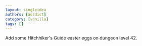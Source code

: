 ```yaml
---
layout: singleidea
authors: [aosdict]
category: [vanilla]
tags: []
---
```

Add some Hitchhiker's Guide easter eggs on dungeon level 42.
